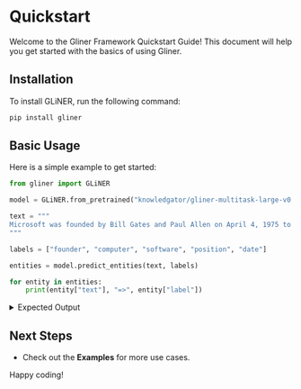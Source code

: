 # Quickstart

Welcome to the Gliner Framework Quickstart Guide! This document will help you get started with the basics of using Gliner.


## Installation

To install GLiNER, run the following command:

```bash
pip install gliner
```

## Basic Usage

Here is a simple example to get started:

```python
from gliner import GLiNER

model = GLiNER.from_pretrained("knowledgator/gliner-multitask-large-v0.5")

text = """
Microsoft was founded by Bill Gates and Paul Allen on April 4, 1975 to develop and sell BASIC interpreters for the Altair 8800. During his career at Microsoft, Gates held the positions of chairman, chief executive officer, president and chief software architect, while also being the largest individual shareholder until May 2014.
"""

labels = ["founder", "computer", "software", "position", "date"]

entities = model.predict_entities(text, labels)

for entity in entities:
    print(entity["text"], "=>", entity["label"])

```
<details>
    <summary>Expected Output</summary>
    ```bash
    Bill Gates => founder
    Paul Allen => founder
    April 4, 1975 => date
    BASIC interpreters => software
    Altair 8800 => computer
    chairman => position
    chief executive officer => position
    president => position
    chief software architect => position
    largest individual shareholder => position
    May 2014 => date
    ```
</details>

## Next Steps

- Check out the **Examples** for more use cases.

Happy coding!